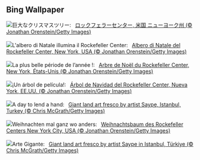 ## Bing Wallpaper
![](https://www.bing.com/th?id=OHR.TreeLighting_JA-JP6880977842_UHD.jpg&w=1000)巨大なクリスマスツリー:&nbsp;&ensp;[ロックフェラーセンター,  米国 ニューヨーク州 (© Jonathan Orenstein/Getty Images)](https://www.bing.com/th?id=OHR.TreeLighting_JA-JP6880977842_UHD.jpg)
<br><br/>
![](https://www.bing.com/th?id=OHR.TreeLighting_IT-IT9195386541_UHD.jpg&w=1000)L'albero di Natale illumina il Rockefeller Center:&nbsp;&ensp;[Albero di Natale del Rockefeller Center, New York, USA (© Jonathan Orenstein/Getty Images)](https://www.bing.com/th?id=OHR.TreeLighting_IT-IT9195386541_UHD.jpg)
<br><br/>
![](https://www.bing.com/th?id=OHR.TreeLighting_FR-FR6609307471_UHD.jpg&w=1000)La plus belle période de l’année !:&nbsp;&ensp;[Arbre de Noël du Rockefeller Center, New York, États-Unis (© Jonathan Orenstein/Getty Images)](https://www.bing.com/th?id=OHR.TreeLighting_FR-FR6609307471_UHD.jpg)
<br><br/>
![](https://www.bing.com/th?id=OHR.TreeLighting_ES-ES6521457922_UHD.jpg&w=1000)¡Un árbol de película!:&nbsp;&ensp;[Árbol de Navidad del Rockefeller Center, Nueva York, EE.UU. (© Jonathan Orenstein/Getty Images)](https://www.bing.com/th?id=OHR.TreeLighting_ES-ES6521457922_UHD.jpg)
<br><br/>
![](https://www.bing.com/th?id=OHR.HumanKindness_EN-GB2526768223_UHD.jpg&w=1000)A day to lend a hand:&nbsp;&ensp;[Giant land art fresco by artist Saype, Istanbul, Turkey (© Chris McGrath/Getty Images)](https://www.bing.com/th?id=OHR.HumanKindness_EN-GB2526768223_UHD.jpg)
<br><br/>
![](https://www.bing.com/th?id=OHR.TreeLighting_DE-DE4918543732_UHD.jpg&w=1000)Weihnachten mal ganz wo anders:&nbsp;&ensp;[Weihnachtsbaum des Rockefeller Centers New York City, USA (© Jonathan Orenstein/Getty Images)](https://www.bing.com/th?id=OHR.TreeLighting_DE-DE4918543732_UHD.jpg)
<br><br/>
![](https://www.bing.com/th?id=OHR.HumanKindness_PT-BR7560592724_UHD.jpg&w=1000)Arte Gigante:&nbsp;&ensp;[Giant land art fresco by artist Saype in Istanbul, Türkiye (© Chris McGrath/Getty Images)](https://www.bing.com/th?id=OHR.HumanKindness_PT-BR7560592724_UHD.jpg)
<br><br/>

